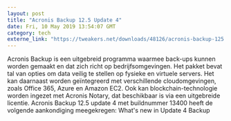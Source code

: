 ```yaml
---
layout: post
title: "Acronis Backup 12.5 Update 4"
date: Fri, 10 May 2019 13:54:07 GMT
category: tech
externe_link: "https://tweakers.net/downloads/48126/acronis-backup-125.html"
---
```


Acronis Backup is een uitgebreid programma waarmee back-ups kunnen worden gemaakt en dat zich richt op bedrijfsomgevingen. Het pakket bevat tal van opties om data veilig te stellen op fysieke en virtuele servers. Het kan daarnaast worden geïntegreerd met verschillende cloudomgevingen, zoals Office 365, Azure en Amazon EC2. Ook kan blockchain-technologie worden ingezet met Acronis Notary, dat beschikbaar is via een uitgebreide licentie. Acronis Backup 12.5 update 4 met buildnummer 13400 heeft de volgende aankondiging meegekregen: What's new in Update 4 Backup<img src="http://feeds.feedburner.com/~r/tweakers/mixed/~4/B_rrIuyNW0A" height="1" width="1" alt=""/>
